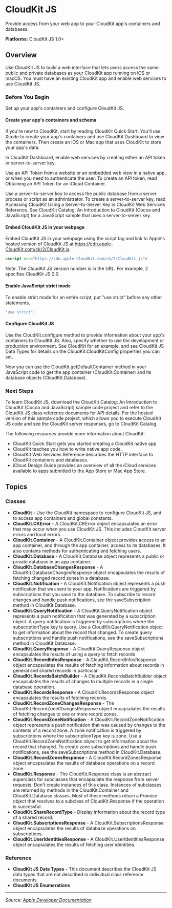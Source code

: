 # CloudKit JS

Provide access from your web app to your CloudKit app's containers and databases.

**Platforms:** CloudKit JS 1.0+

## Overview

Use CloudKit JS to build a web interface that lets users access the same public and private databases as your CloudKit app running on iOS or macOS. You must have an existing CloudKit app and enable web services to use CloudKit JS.

### Before You Begin

Set up your app's containers and configure CloudKit JS.

#### Create your app's containers and schema

If you're new to CloudKit, start by reading CloudKit Quick Start. You'll use Xcode to create your app's containers and use CloudKit Dashboard to view the containers. Then create an iOS or Mac app that uses CloudKit to store your app's data.

In CloudKit Dashboard, enable web services by creating either an API token or server-to-server key.

Use an API Token from a website or an embedded web view in a native app, or when you need to authenticate the user. To create an API token, read Obtaining an API Token for an iCloud Container.

Use a server-to-server key to access the public database from a server process or script as an administrator. To create a server-to-server key, read Accessing CloudKit Using a Server-to-Server Key in CloudKit Web Services Reference. See CloudKit Catalog: An Introduction to CloudKit (Cocoa and JavaScript) for a JavaScript sample that uses a server-to-server key.

#### Embed CloudKit JS in your webpage

Embed CloudKit JS in your webpage using the script tag and link to Apple's hosted version of CloudKit JS at https://cdn.apple-CloudKit.com/ck/2/CloudKit.js.

```html
<script src="https://cdn.apple-CloudKit.com/ck/2/CloudKit.js">
```

Note: The CloudKit JS version number is in the URL. For example, 2 specifies CloudKit JS 2.0.

#### Enable JavaScript strict mode

To enable strict mode for an entire script, put "use strict" before any other statements.

```javascript
"use strict";
```

#### Configure CloudKit JS

Use the CloudKit.configure method to provide information about your app's containers to CloudKit JS. Also, specify whether to use the development or production environment. See CloudKit for an example, and see CloudKit JS Data Types for details on the CloudKit.CloudKitConfig properties you can set.

Now you can use the CloudKit.getDefaultContainer method in your JavaScript code to get the app container (CloudKit.Container) and its database objects (CloudKit.Database).

### Next Steps

To learn CloudKit JS, download the CloudKit Catalog: An Introduction to CloudKit (Cocoa and JavaScript) sample code project and refer to the CloudKit JS class reference documents for API details. For the hosted version of this sample code project, which allows you to execute CloudKit JS code and see the CloudKit server responses, go to CloudKit Catalog.

The following resources provide more information about CloudKit:

- CloudKit Quick Start gets you started creating a CloudKit native app.
- CloudKit teaches you how to write native app code.
- CloudKit Web Services Reference describes the HTTP interface to CloudKit containers and databases.
- iCloud Design Guide provides an overview of all the iCloud services available to apps submitted to the App Store or Mac App Store.

## Topics

### Classes
- **CloudKit** - Use the CloudKit namespace to configure CloudKit JS, and to access app containers and global constants.
- **CloudKit.CKError** - A CloudKit.CKError object encapsulates an error that may occur when you use CloudKit JS. This includes CloudKit server errors and local errors.
- **CloudKit.Container** - A CloudKit.Container object provides access to an app container, and through the app container, access to its databases. It also contains methods for authenticating and fetching users.
- **CloudKit.Database** - A CloudKit.Database object represents a public or private database in an app container.
- **CloudKit.DatabaseChangesResponse** - A CloudKit.DatabaseChangesResponse object encapsulates the results of fetching changed record zones in a database.
- **CloudKit.Notification** - A CloudKit.Notification object represents a push notification that was sent to your app. Notifications are triggered by subscriptions that you save to the database. To subscribe to record changes and handle push notifications, see the saveSubscription method in CloudKit.Database.
- **CloudKit.QueryNotification** - A CloudKit.QueryNotification object represents a push notification that was generated by a subscription object. A query notification is triggered by subscriptions where the subscriptionType key is query. Use a CloudKit.QueryNotification object to get information about the record that changed. To create query subscriptions and handle push notifications, see the saveSubscriptions method in CloudKit.Database.
- **CloudKit.QueryResponse** - A CloudKit.QueryResponse object encapsulates the results of using a query to fetch records
- **CloudKit.RecordInfosResponse** - A CloudKit.RecordInfosResponse object encapsulates the results of fetching information about records in general and shared records in particular.
- **CloudKit.RecordsBatchBuilder** - A CloudKit.RecordsBatchBuilder object encapsulates the results of changes to multiple records in a single database operation.
- **CloudKit.RecordsResponse** - A CloudKit.RecordsResponse object encapsulates the results of fetching records.
- **CloudKit.RecordZoneChangesResponse** - The CloudKit.RecordZoneChangesResponse object encapsulates the results of fetching changes to one or more record zones.
- **CloudKit.RecordZoneNotification** - A CloudKit.RecordZoneNotification object represents a push notification that was caused by changes to the contents of a record zone. A zone notification is triggered by subscriptions where the subscriptionType key is zone. Use a CloudKit.RecordZoneNotification object to get information about the record that changed. To create zone subscriptions and handle push notifications, see the saveSubscriptions method in CloudKit.Database.
- **CloudKit.RecordZonesResponse** - A CloudKit.RecordZonesResponse object encapsulates the results of database operations on a record zone.
- **CloudKit.Response** - The CloudKit.Response class is an abstract superclass for subclasses that encapsulate the response from server requests. Don't create instances of this class. Instances of subclasses are returned by methods in the CloudKit.Container and CloudKit.Database classes. Most of these methods return a Promise object that resolves to a subclass of CloudKit.Response if the operation is successful.
- **CloudKit.ShareRecordType** - Display information about the record type of a shared record.
- **CloudKit.SubscriptionsResponse** - A CloudKit.SubscriptionsResponse object encapsulates the results of database operations on subscriptions.
- **CloudKit.UserIdentitiesResponse** - A CloudKit.UserIdentitiesResponse object encapsulates the results of fetching user identities.

### Reference
- **CloudKit JS Data Types** - This document describes the CloudKit JS data types that are not described in individual class reference documents.
- **CloudKit JS Enumerations**

---

*Source: [Apple Developer Documentation](https://developer.apple.com/documentation/CloudKitJS)*
